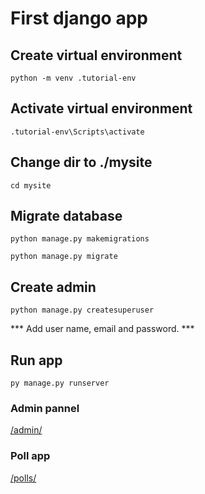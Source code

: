 # First django app

## Create virtual environment

`python -m venv .tutorial-env`

## Activate virtual environment

`.tutorial-env\Scripts\activate`

## Change dir to ./mysite

`cd mysite`

## Migrate database

`python manage.py makemigrations`

`python manage.py migrate`

## Create admin

`python manage.py createsuperuser`

*** Add user name, email and password. ***

## Run app

`py manage.py runserver`

### Admin pannel

[/admin/](http://localhost:8000/admin/)

### Poll app

[/polls/](http://localhost:8000/polls/)
